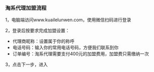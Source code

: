 ### 淘系代理加盟流程

1，电脑端访问www.kuailelunwen.com，使用微信扫码进行登录

2，登录后按要求完成加盟设置：

* 代理商昵称：设置属于你的称呼
* 电话号码：输入你的常用电话号码，方便我们联系到你
* 订单编号：淘系代理需要支付400元的加盟费用，加盟费只需缴纳一次

3，点击下一步，进入

